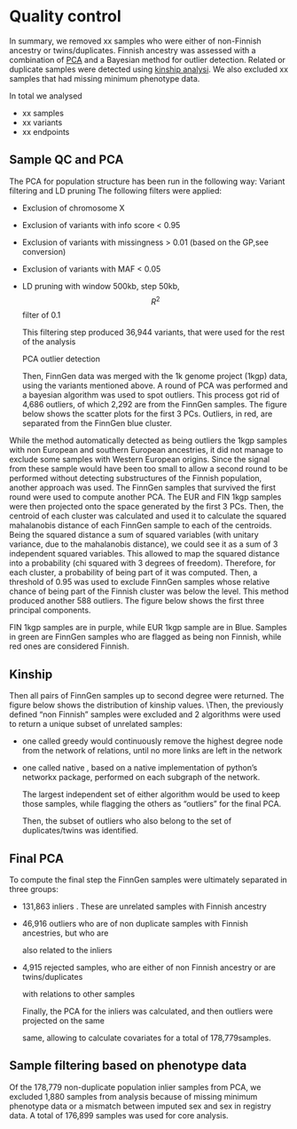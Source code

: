 # Quality control

In summary, we removed xx samples who were either of non-Finnish ancestry or twins/duplicates. Finnish ancestry was assessed with a combination of [PCA](quality-checks.md) and a Bayesian method for outlier detection. Related or duplicate samples were detected using [kinship analysi](quality-checks.md). We also excluded xx samples that had missing minimum phenotype data.

In total we analysed

* xx samples 
* xx variants
* xx endpoints

## Sample QC and PCA

The PCA for population structure has been run in the following way: Variant filtering and LD pruning The following filters were applied:

* Exclusion of chromosome X
* Exclusion of variants with info score &lt; 0.95
* Exclusion of variants with missingness &gt; 0.01 \(based on the GP,see conversion\)
* Exclusion of variants with MAF &lt; 0.05
* LD pruning with window 500kb, step 50kb, $$R^2 $$ filter of 0.1

  This filtering step produced 36,944 variants, that were used for the rest of the analysis

  PCA outlier detection

  Then, FinnGen data was merged with the 1k genome project \(1kgp\) data, using the variants mentioned above. A round of PCA was performed and a bayesian algorithm was used to spot outliers. This process got rid of 4,686 outliers, of which 2,292 are from the FinnGen samples. The figure below shows the scatter plots for the first 3 PCs. Outliers, in red, are separated from the FinnGen blue cluster.

While the method automatically detected as being outliers the 1kgp samples with non European and southern European ancestries, it did not manage to exclude some samples with Western European origins. Since the signal from these sample would have been too small to allow a second round to be performed without detecting substructures of the Finnish population, another approach was used. The FinnGen samples that survived the first round were used to compute another PCA. The EUR and FIN 1kgp samples were then projected onto the space generated by the first 3 PCs. Then, the centroid of each cluster was calculated and used it to calculate the squared mahalanobis distance of each FinnGen sample to each of the centroids. Being the squared distance a sum of squared variables \(with unitary variance, due to the mahalanobis distance\), we could see it as a sum of 3 independent squared variables. This allowed to map the squared distance into a probability \(chi squared with 3 degrees of freedom\). Therefore, for each cluster, a probability of being part of it was computed. Then, a threshold of 0.95 was used to exclude FinnGen samples whose relative chance of being part of the Finnish cluster was below the level. This method produced another 588 outliers. The figure below shows the first three principal components.

FIN 1kgp samples are in purple, while EUR 1kgp sample are in Blue. Samples in green are FinnGen samples who are flagged as being non Finnish, while red ones are considered Finnish.

## Kinship

Then all pairs of FinnGen samples up to second degree were returned. The figure below shows the distribution of kinship values. \Then, the previously defined “non Finnish” samples were excluded and 2 algorithms were used to return a unique subset of unrelated samples:

* one called ​greedy ​would continuously remove the highest degree node from the network of relations, until no more links are left in the network
* one called ​native ​, based on a native implementation of python’s ​networkx ​package, performed on each subgraph of the network.

  The largest independent set of either algorithm would be used to keep those samples, while flagging the others as “outliers” for the final PCA.

  Then, the subset of outliers who also belong to the set of duplicates/twins was identified.

## Final PCA

To compute the final step the FinnGen samples were ultimately separated in three groups:

* 131,863 ​inliers​ . These are unrelated samples with Finnish ancestry
* 46,916 ​outliers ​who are of non duplicate samples with Finnish ancestries, but who are

  also related to the inliers

* 4,915 ​rejected ​samples, who are either of non Finnish ancestry or are twins/duplicates

  with relations to other samples

  Finally, the PCA for the inliers was calculated, and then outliers were projected on the same

  same, allowing to calculate covariates for a total of ​178,779​ samples.

## Sample filtering based on phenotype data

Of the 178,779 non-duplicate population inlier samples from PCA, we excluded 1,880 samples from analysis because of missing minimum phenotype data or a mismatch between imputed sex and sex in registry data. ​A total of 176,899 samples was used for core analysis.

